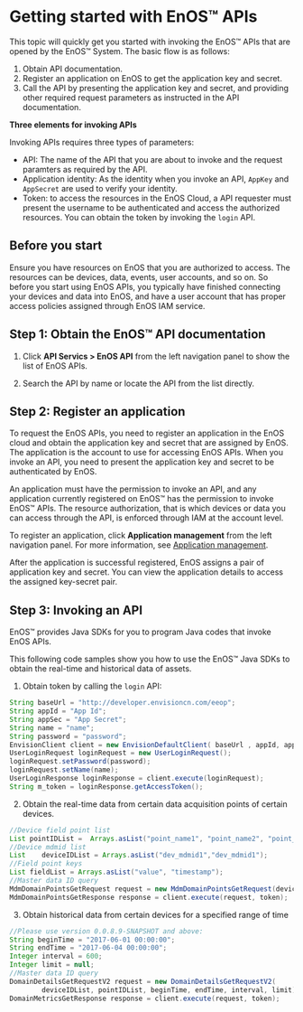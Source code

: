 # Getting started with EnOS™ APIs

This topic will quickly get you started with invoking the EnOS™ APIs that are opened by the EnOS™ System. The basic flow is as follows:

1. Obtain API documentation.
2. Register an application on EnOS to get the application key and secret.
3. Call the API by presenting the application key and secret, and providing other required request parameters as instructed in the API documentation.


**Three elements for invoking APIs**

Invoking APIs requires three types of parameters:

- API: The name of the API that you are about to invoke and the request paramters as required by the API.
- Application identity: As the identity when you invoke an API, `AppKey` and `AppSecret` are used to verify your identity.
- Token: to access the resources in the EnOS Cloud, a API requester must present the username to be authenticated and access the authorized resources. You can obtain the token by invoking the `login` API.

## Before you start

Ensure you have resources on EnOS that you are authorized to access. The resources can be devices, data, events, user accounts, and so on. So before you start using EnOS APIs, you typically have finished connecting your devices and data into EnOS, and have a user account that has proper access policies assigned through EnOS IAM service.

## Step 1: Obtain the EnOS™ API documentation

1. Click **API Servics > EnOS API** from the left navigation panel to show the list of EnOS APIs.

2. Search the API by name or locate the API from the list directly.

## Step 2: Register an application

To request the EnOS APIs, you need to register an application in the EnOS cloud and obtain the application key and secret that are assigned by EnOS. The application is the account to use for accessing EnOS APIs. When you invoke an API, you need to present the application key and secret to be authenticated by EnOS.

An application must have the permission to invoke an API, and any application currently registered on EnOS™ has the permission to invoke EnOS™ APIs. The resource authorization, that is which devices or data you can access through the API, is enforced through IAM at the account level.

To register an application, click **Application management** from the left navigation panel. For more information, see [Application management](../app_mgmt/app_mgmt_overview).

After the application is successful registered, EnOS assigns a pair of application key and secret. You can view the application details to access the assigned key-secret pair.

## Step 3: Invoking an API

EnOS™ provides Java SDKs for you to program Java codes that invoke EnOS APIs.

This following code samples show you how to use the EnOS™ Java SDKs to obtain the real-time and historical data of assets.

1. Obtain token by calling the `login` API:

  ```java
  String baseUrl = "http://developer.envisioncn.com/eeop";
  String appId = "App Id";
  String appSec = "App Secret";
  String name = "name";
  String password = "password";
  EnvisionClient client = new EnvisionDefaultClient( baseUrl , appId, appSec);
  UserLoginRequest loginRequest = new UserLoginRequest();
  loginRequest.setPassword(password);
  loginRequest.setName(name);
  UserLoginResponse loginResponse = client.execute(loginRequest);
  String m_token = loginResponse.getAccessToken();
  ```
2. Obtain the real-time data from certain data acquisition points of certain devices.

  ```java
  //Device field point list
  List pointIDList =  Arrays.asList("point_name1", "point_name2", "point_name3");
  //Device mdmid list
  List    deviceIDList = Arrays.asList("dev_mdmid1","dev_mdmid1");    
  //Field point keys
  List fieldList = Arrays.asList("value", "timestamp");
  //Master data ID query
  MdmDomainPointsGetRequest request = new MdmDomainPointsGetRequest(deviceIDList, pointIDList, fieldList);
  MdmDomainPointsGetResponse response = client.execute(request, token);
  ```
3. Obtain historical data from certain devices for a specified range of time

  ```java
  //Please use version 0.0.8.9-SNAPSHOT and above:
  String beginTime = "2017-06-01 00:00:00";
  String endTime = "2017-06-04 00:00:00";
  Integer interval = 600;
  Integer limit = null;
  //Master data ID query
  DomainDetailsGetRequestV2 request = new DomainDetailsGetRequestV2(
          deviceIDList, pointIDList, beginTime, endTime, interval, limit);
  DomainMetricsGetResponse response = client.execute(request, token);
```
